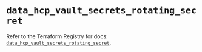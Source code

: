 # `data_hcp_vault_secrets_rotating_secret`

Refer to the Terraform Registry for docs: [`data_hcp_vault_secrets_rotating_secret`](https://registry.terraform.io/providers/hashicorp/hcp/0.110.0/docs/data-sources/vault_secrets_rotating_secret).
